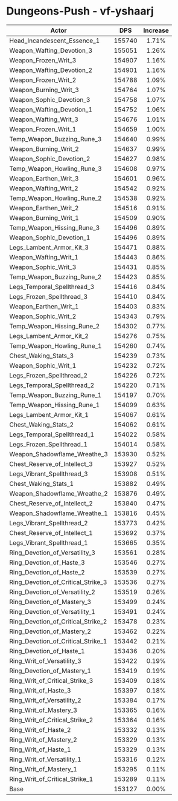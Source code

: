 # Dungeons-Push - vf-yshaarj
| Actor | DPS | Increase |
|---|:---:|:---:|
|Head_Incandescent_Essence_1|155740|1.71%|
|Weapon_Wafting_Devotion_3|155051|1.26%|
|Weapon_Frozen_Writ_3|154907|1.16%|
|Weapon_Wafting_Devotion_2|154901|1.16%|
|Weapon_Frozen_Writ_2|154788|1.09%|
|Weapon_Burning_Writ_3|154764|1.07%|
|Weapon_Sophic_Devotion_3|154758|1.07%|
|Weapon_Wafting_Devotion_1|154752|1.06%|
|Weapon_Wafting_Writ_3|154676|1.01%|
|Weapon_Frozen_Writ_1|154659|1.00%|
|Temp_Weapon_Buzzing_Rune_3|154640|0.99%|
|Weapon_Burning_Writ_2|154637|0.99%|
|Weapon_Sophic_Devotion_2|154627|0.98%|
|Temp_Weapon_Howling_Rune_3|154608|0.97%|
|Weapon_Earthen_Writ_3|154601|0.96%|
|Weapon_Wafting_Writ_2|154542|0.92%|
|Temp_Weapon_Howling_Rune_2|154538|0.92%|
|Weapon_Earthen_Writ_2|154516|0.91%|
|Weapon_Burning_Writ_1|154509|0.90%|
|Temp_Weapon_Hissing_Rune_3|154496|0.89%|
|Weapon_Sophic_Devotion_1|154496|0.89%|
|Legs_Lambent_Armor_Kit_3|154471|0.88%|
|Weapon_Wafting_Writ_1|154443|0.86%|
|Weapon_Sophic_Writ_3|154431|0.85%|
|Temp_Weapon_Buzzing_Rune_2|154423|0.85%|
|Legs_Temporal_Spellthread_3|154416|0.84%|
|Legs_Frozen_Spellthread_3|154410|0.84%|
|Weapon_Earthen_Writ_1|154403|0.83%|
|Weapon_Sophic_Writ_2|154343|0.79%|
|Temp_Weapon_Hissing_Rune_2|154302|0.77%|
|Legs_Lambent_Armor_Kit_2|154276|0.75%|
|Temp_Weapon_Howling_Rune_1|154260|0.74%|
|Chest_Waking_Stats_3|154239|0.73%|
|Weapon_Sophic_Writ_1|154232|0.72%|
|Legs_Frozen_Spellthread_2|154226|0.72%|
|Legs_Temporal_Spellthread_2|154220|0.71%|
|Temp_Weapon_Buzzing_Rune_1|154197|0.70%|
|Temp_Weapon_Hissing_Rune_1|154099|0.63%|
|Legs_Lambent_Armor_Kit_1|154067|0.61%|
|Chest_Waking_Stats_2|154062|0.61%|
|Legs_Temporal_Spellthread_1|154022|0.58%|
|Legs_Frozen_Spellthread_1|154014|0.58%|
|Weapon_Shadowflame_Wreathe_3|153930|0.52%|
|Chest_Reserve_of_Intellect_3|153927|0.52%|
|Legs_Vibrant_Spellthread_3|153908|0.51%|
|Chest_Waking_Stats_1|153882|0.49%|
|Weapon_Shadowflame_Wreathe_2|153876|0.49%|
|Chest_Reserve_of_Intellect_2|153840|0.47%|
|Weapon_Shadowflame_Wreathe_1|153816|0.45%|
|Legs_Vibrant_Spellthread_2|153773|0.42%|
|Chest_Reserve_of_Intellect_1|153692|0.37%|
|Legs_Vibrant_Spellthread_1|153665|0.35%|
|Ring_Devotion_of_Versatility_3|153561|0.28%|
|Ring_Devotion_of_Haste_3|153546|0.27%|
|Ring_Devotion_of_Haste_2|153539|0.27%|
|Ring_Devotion_of_Critical_Strike_3|153536|0.27%|
|Ring_Devotion_of_Versatility_2|153519|0.26%|
|Ring_Devotion_of_Mastery_3|153499|0.24%|
|Ring_Devotion_of_Versatility_1|153491|0.24%|
|Ring_Devotion_of_Critical_Strike_2|153478|0.23%|
|Ring_Devotion_of_Mastery_2|153462|0.22%|
|Ring_Devotion_of_Critical_Strike_1|153442|0.21%|
|Ring_Devotion_of_Haste_1|153436|0.20%|
|Ring_Writ_of_Versatility_3|153422|0.19%|
|Ring_Devotion_of_Mastery_1|153419|0.19%|
|Ring_Writ_of_Critical_Strike_3|153409|0.18%|
|Ring_Writ_of_Haste_3|153397|0.18%|
|Ring_Writ_of_Versatility_2|153384|0.17%|
|Ring_Writ_of_Mastery_3|153365|0.16%|
|Ring_Writ_of_Critical_Strike_2|153364|0.16%|
|Ring_Writ_of_Haste_2|153332|0.13%|
|Ring_Writ_of_Mastery_2|153329|0.13%|
|Ring_Writ_of_Haste_1|153329|0.13%|
|Ring_Writ_of_Versatility_1|153316|0.12%|
|Ring_Writ_of_Mastery_1|153295|0.11%|
|Ring_Writ_of_Critical_Strike_1|153289|0.11%|
|Base|153127|0.00%|
